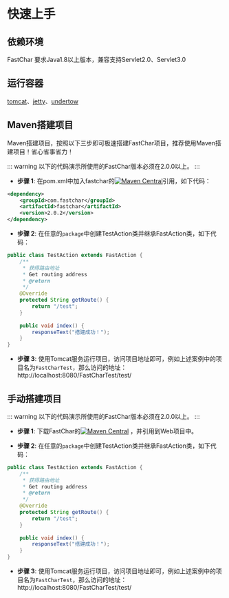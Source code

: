# 快速上手

## 依赖环境
FastChar 要求Java1.8以上版本，兼容支持Servlet2.0、Servlet3.0

## 运行容器
[tomcat](http://tomcat.apache.org/)、[jetty](https://eclipse.dev/jetty/)、[undertow](https://undertow.io/)

## Maven搭建项目
Maven搭建项目，按照以下三步即可极速搭建FastChar项目，推荐使用Maven搭建项目！省心省事省力！

::: warning
以下的代码演示所使用的FastChar版本必须在2.0.0以上。
:::
- **步骤 1**: 在pom.xml中加入fastchar的[![Maven Central](https://img.shields.io/maven-central/v/com.fastchar/fastchar?label=maven-fastchar)](https://mvnrepository.com/artifact/com.fastchar/fastchar)引用，如下代码：

```xml
<dependency>
    <groupId>com.fastchar</groupId>
    <artifactId>fastchar</artifactId>
    <version>2.0.2</version>
</dependency>
```

- **步骤 2**: 在任意的`package`中创建TestAction类并继承FastAction类，如下代码：
```java
public class TestAction extends FastAction {
    /**
     * 获得路由地址
     * Get routing address
     * @return
     */
    @Override
    protected String getRoute() {
        return "/test";
    }
 
    public void index() {
        responseText("搭建成功！");
    }
}
```

- **步骤 3**: 使用Tomcat服务运行项目，访问项目地址即可，例如上述案例中的项目名为`FastCharTest`，那么访问的地址：http://localhost:8080/FastCharTest/test/
## 手动搭建项目

::: warning
以下的代码演示所使用的FastChar版本必须在2.0.0以上。
:::

- **步骤 1**: 下载FastChar的[![Maven Central](https://img.shields.io/maven-central/v/com.fastchar/fastchar?label=maven-fastchar)](https://mvnrepository.com/artifact/com.fastchar/fastchar) ，并引用到Web项目中。

- **步骤 2**: 在任意的`package`中创建TestAction类并继承FastAction类，如下代码：
```java
public class TestAction extends FastAction {
    /**
     * 获得路由地址
     * Get routing address
     * @return
     */
    @Override
    protected String getRoute() {
        return "/test";
    }
 
    public void index() {
        responseText("搭建成功！");
    }
}
```

- **步骤 3**: 使用Tomcat服务运行项目，访问项目地址即可，例如上述案例中的项目名为`FastCharTest`，那么访问的地址：http://localhost:8080/FastCharTest/test/